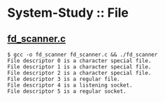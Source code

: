 # System-Study :: File

## [fd_scanner.c](./fd_scanner.c)
```
$ gcc -o fd_scanner fd_scanner.c && ./fd_scanner
File descriptor 0 is a character special file.
File descriptor 1 is a character special file.
File descriptor 2 is a character special file.
File descriptor 3 is a regular file.
File descriptor 4 is a listening socket.
File descriptor 5 is a regular socket.
```
